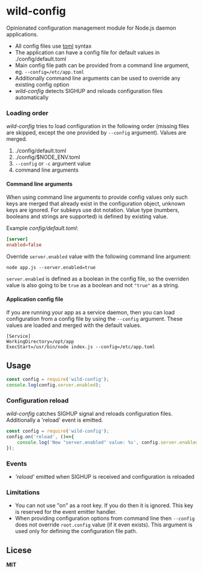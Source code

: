 # wild-config

Opinionated configuration management module for Node.js daemon applications.

* All config files use [toml](https://github.com/toml-lang/toml) syntax
* The application can have a config file for default values in ./config/default.toml
* Main config file path can be provided from a command line argument, eg. `--config=/etc/app.toml`
* Additionally command line arguments can be used to override any existing config option
* *wild-config* detects SIGHUP and reloads configuration files automatically

### Loading order

*wild-config* tries to load configuration in the following order (missing files are skipped, except the one provided by `--config` argument). Values are merged.

1. ./config/default.toml
2. ./config/$NODE_ENV.toml
3. `--config` or `-c` argument value
4. command line arguments

#### Command line arguments

When using command line arguments to provide config values only such keys are merged that already exist in the configuration object, unknown keys are ignored. For subkeys use dot notation. Value type (numbers, booleans and strings are supported) is defined by existing value.

Example *config/default.toml*:

```toml
[server]
enabled=false
```

Override `server.enabled` value with the following command line argument:

    node app.js --server.enabled=true

`server.enabled` is defined as a boolean in the config file, so the overriden value is also going to be `true` as a boolean and not `"true"` as a string.

#### Application config file

If you are running your app as a service daemon, then you can load configuration from a config file by using the `--config` argument. These values are loaded and merged with the default values.

```
[Service]
WorkingDirectory=/opt/app
ExecStart=/usr/bin/node index.js --config=/etc/app.toml
```

## Usage

```javascript
const config = require('wild-config');
console.log(config.server.enabled);
```

### Configuration reload

*wild-config* catches SIGHUP signal and reloads configuration files. Additionally a 'reload' event is emitted.

```javascript
const config = require('wild-config');
config.on('reload', ()=>{
    console.log('New "server.enabled" value: %s', config.server.enabled);
});
```

### Events

* *'reload'* emitted when SIGHUP is received and configuration is reloaded

### Limitations

* You can not use "on" as a root key. If you do then it is ignored. This key is reserved for the event emitter handler.
* When providing configuration options from command line then `--config` does not override `root.config` value (if it even exists). This argument is used only for defining the configuration file path.

## Licese

**MIT**
